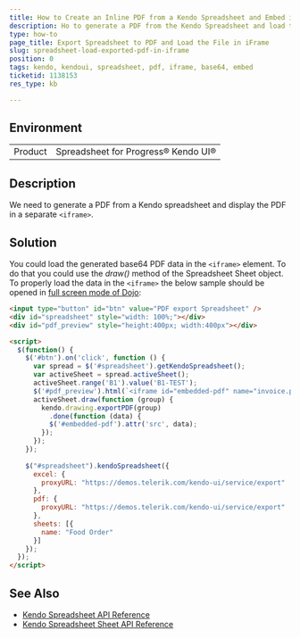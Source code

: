 ```yaml
---
title: How to Create an Inline PDF from a Kendo Spreadsheet and Embed it in an iFrame?
description: Ho to generate a PDF from the Kendo Spreadsheet and load the PDF in an iframe element
type: how-to
page_title: Export Spreadsheet to PDF and Load the File in iFrame
slug: spreadsheet-load-exported-pdf-in-iframe
position: 0
tags: kendo, kendoui, spreadsheet, pdf, iframe, base64, embed
ticketid: 1138153
res_type: kb

---
```


## Environment
<table>
 <tr>
  <td>Product</td>
  <td>Spreadsheet for Progress® Kendo UI®</td>
 </tr>
</table>


## Description

We need to generate a PDF from a Kendo spreadsheet and display the PDF in a separate `<iframe>`.

## Solution

You could load the generated base64 PDF data in the `<iframe>` element. To do that you could use the *draw()* method of the Spreadsheet Sheet object. To properly load the data in the `<iframe>` the below sample should be opened in [full screen mode of Dojo](http://runner.telerik.io/fullscreen/UVAyu/3):  

````html
<input type="button" id="btn" value="PDF export Spreadsheet" />
<div id="spreadsheet" style="width: 100%;"></div>
<div id="pdf_preview" style="height:400px; width:400px"></div>

<script>
  $(function() {
    $('#btn').on('click', function () {
      var spread = $('#spreadsheet').getKendoSpreadsheet();
      var activeSheet = spread.activeSheet();
      activeSheet.range('B1').value('B1-TEST');
      $('#pdf_preview').html(`<iframe id="embedded-pdf" name="invoice.pdf" type="application/pdf" width="100%" height="100%"></iframe>`);
      activeSheet.draw(function (group) {
        kendo.drawing.exportPDF(group)
          .done(function (data) {
          $('#embedded-pdf').attr('src', data);
        });
      });
    });
	
    $("#spreadsheet").kendoSpreadsheet({
      excel: {
        proxyURL: "https://demos.telerik.com/kendo-ui/service/export"
      },
      pdf: {
        proxyURL: "https://demos.telerik.com/kendo-ui/service/export"
      },
      sheets: [{
        name: "Food Order"
      }]
    });
  });
</script>
````

## See Also

* [Kendo Spreadsheet API Reference](http://docs.telerik.com/kendo-ui/api/javascript/ui/spreadsheet)
* [Kendo Spreadsheet Sheet API Reference](https://docs.telerik.com/kendo-ui/api/javascript/spreadsheet/sheet)
